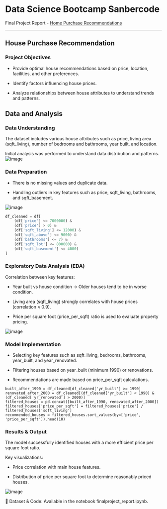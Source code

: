 # Data Science Bootcamp Sanbercode

Final Project Report - [Home Purchase Recommendations](https://github.com/culxe/sanber-datascience/blob/main/final%20project/Laporan%20Final%20Project%20Data%20Science.pdf)
___

## House Purchase Recommendation

### Project Objectives

- Provide optimal house recommendations based on price, location, facilities, and other preferences.

- Identify factors influencing house prices.

- Analyze relationships between house attributes to understand trends and patterns.

## Data and Analysis

### Data Understanding

The dataset includes various house attributes such as price, living area (sqft_living), number of bedrooms and bathrooms, year built, and location.

Initial analysis was performed to understand data distribution and patterns.
![image](https://github.com/user-attachments/assets/56a5249b-24ff-42b9-9dca-0e569d49502d)


### Data Preparation

- There is no missing values and duplicate data.

- Handling outliers in key features such as price, sqft_living, bathrooms, and sqft_basement.

![image](https://github.com/user-attachments/assets/34a9dbab-8426-4fd5-be1a-9b1605cf21bf)

```python
df_cleaned = df[
    (df['price'] <= 7000000) &
    (df['price'] > 0) &
    (df['sqft_living'] <= 12000) &
    (df['sqft_above'] <= 9000) &
    (df['bathrooms'] <= 7) &
    (df['sqft_lot'] <= 800000) &
    (df['sqft_basement'] <= 4000)
]
```


### Exploratory Data Analysis (EDA)

Correlation between key features:

- Year built vs house condition → Older houses tend to be in worse condition.

- Living area (sqft_living) strongly correlates with house prices (correlation ≈ 0.9).

- Price per square foot (price_per_sqft) ratio is used to evaluate property pricing.

![image](https://github.com/user-attachments/assets/0d63199e-5324-42b5-b280-9a3a2f4ecd86)


### Model Implementation

- Selecting key features such as sqft_living, bedrooms, bathrooms, year_built, and year_renovated.

- Filtering houses based on year_built (minimum 1990) or renovations.

- Recommendations are made based on price_per_sqft calculations.

```
built_after_1990 = df_cleaned[df_cleaned['yr_built'] >= 1990]
renovated_after_2000 = df_cleaned[(df_cleaned['yr_built'] < 1990) & (df_cleaned['yr_renovated'] > 2000)]
filtered_houses = pd.concat([built_after_1990, renovated_after_2000])
filtered_houses['price_per_sqft'] = filtered_houses['price'] / filtered_houses['sqft_living']
recommended_houses = filtered_houses.sort_values(by=['price', 'price_per_sqft']).head(10)

```


### Results & Output

The model successfully identified houses with a more efficient price per square foot ratio.

Key visualizations:

- Price correlation with main house features.

- Distribution of price per square foot to determine reasonably priced houses.

![image](https://github.com/user-attachments/assets/f571bd40-3c29-4d35-8744-c5d8dc4d2463)



📁 Dataset & Code: Available in the notebook finalproject_report.ipynb.
